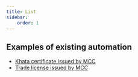 ```yaml
---
title: List
sidebar:
    order: 1
---
```


## Examples of existing automation

- [Khata certificate issued by MCC](../khata-certificate)
- [Trade license issued by MCC](../trade-license)

